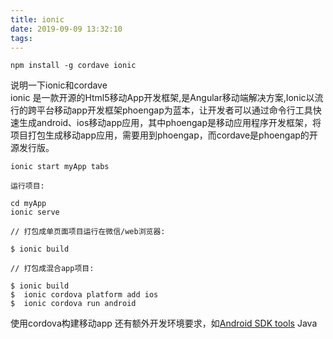 ```yaml
---
title: ionic
date: 2019-09-09 13:32:10
tags:
---
```

```
npm install -g cordave ionic
```
说明一下ionic和cordave<br>
ionic 是一款开源的Html5移动App开发框架,是Angular移动端解决方案,Ionic以流行的跨平台移动app开发框架phoengap为蓝本，让开发者可以通过命令行工具快速生成android、ios移动app应用，其中phoengap是移动应用程序开发框架，将项目打包生成移动app应用，需要用到phoengap，而cordave是phoengap的开源发行版。
```
ionic start myApp tabs
```
```
运行项目:

cd myApp
ionic serve

// 打包成单页面项目运行在微信/web浏览器:

$ ionic build

// 打包成混合app项目:

$ ionic build
$  ionic cordova platform add ios
$  ionic cordova run android
```
使用cordova构建移动app 还有额外开发环境要求，如[Android SDK tools](https://developer.android.com/studio#downloads) 
Java
